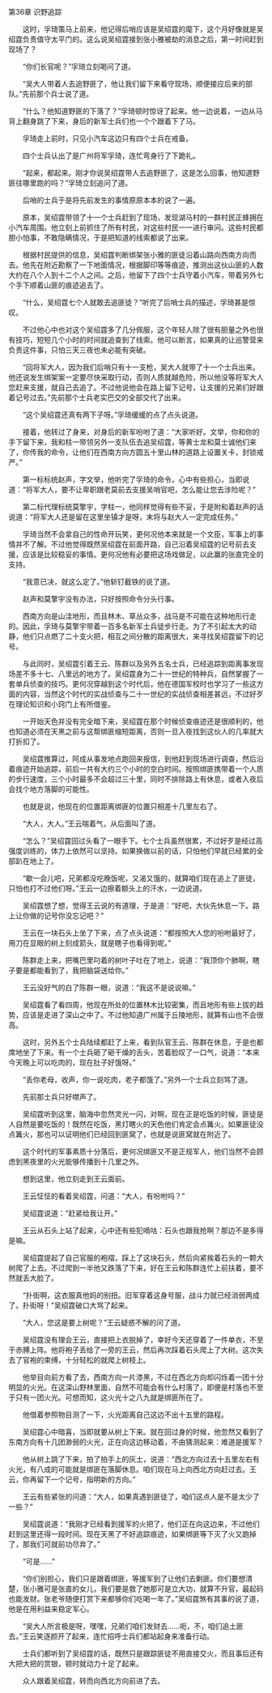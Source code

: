 第36章 识野追踪

　　这时，孚琦策马上前来，他记得后哨应该是吴绍霆的麾下，这个月好像就是吴绍霆负责值守太平门的。这么说吴绍霆接到张小雅被劫的消息之后，第一时间赶到现场了？

　　“你们长官呢？”孚琦立刻喝问了道。

　　“吴大人带着人去追野匪了，他让我们留下来看守现场，顺便接应后来的部队。”先前那个兵士说了道。

　　“什么？他知道野匪的下落了？”孚琦顿时惊讶了起来。他一边说着，一边从马背上翻身跳了下来，身后的新军士兵们也一个个跟着下了马。

　　孚琦走上前时，只见小汽车这边只有四个士兵在戒备。

　　四个士兵认出了是广州将军孚琦，连忙弯身行了下跪礼。

　　“起来，都起来。刚才你说吴绍霆带人去追野匪了，这是怎么回事，他知道野匪往哪里跑的吗？”孚琦立刻追问了道。

　　后哨的士兵于是将先前发生的事情原原本本的说了一遍。

　　原本，吴绍霆带领了十一个士兵赶到了现场，发现湖马村的一群村民正蜂拥在小汽车周围。他立刻上前抓住了所有村民，对这些村民一一进行审问。这些村民都胆小怕事，不敢隐瞒情况，于是把知道的线索都说了出来。

　　根据村民提供的信息，吴绍霆判断绑架张小雅的匪徒沿着山路向西南方向而去。他先在附近勘察了一下地面情况，根据脚印等等痕迹，推测出这伙山匪的人数大约在八个人到十二个人之间。之后，他留下了四个士兵守着小汽车，带着另外七个手下顺着山匪的痕迹追去了。

　　“什么，吴绍霆七个人就敢去追匪徒？”听完了后哨士兵的描述，孚琦甚是惊叹。

　　不过他心中也对这个吴绍霆多了几分佩服，这个年轻人除了很有胆量之外也很有技巧，短短几个小时的时间就追查到了线索。他可以断言，如果真的让巡警营来负责这件事，只怕三天三夜也未必能有突破。

　　“回将军大人，因为我们后哨只有十一支枪，吴大人就带了十一个士兵出来。他还说发生绑架案一定要尽快采取行动，否则人质就越危险，所以他没等将军大人您赶来支援，就自己去追了。不过他说他会在路上留下记号，让支援的兄弟们好跟着记号过去。”先前那个士兵老实巴交的全部交代了出来。

　　“这个吴绍霆还真有两下子呀。”孚琦缓缓的点了点头说道。

　　接着，他转过了身来，对身后的新军吩咐了道：“大家听好。文举，你和你的手下留下来，我和柱一带领另外一支队伍去追吴绍霆，等黄士龙和莫士诚他们来了，你传我的命令，让他们在西南方向方圆五十里山林的道路上设置关卡，封锁戒严。”

　　第一标标统赵声，字文举，他听完了孚琦的命令，心中有些担心，当即说道：“将军大人，要不让卑职跟老莫前去支援吴哨官吧，怎么能让您去涉险呢？”

　　第二标代理标统莫擎宇，字柱一，他同样觉得有些不妥，于是附和着赵声的话说道：“将军大人还是留在这里坐镇才是呀，末将与赵大人一定完成任务。”

　　孚琦当然不会拿自己的性命开玩笑，更何况他本来就是一个文臣，军事上的事情并不了解。不过他觉得既然吴绍霆在前面开路，自己沿着吴绍霆的记号前去支援，应该是比较稳妥的事情。更何况他有必要把这场戏做足，以此赢的张直完全的支持。

　　“我意已决，就这么定了。”他斩钉截铁的说了道。

　　赵声和莫擎宇没有办法，只好按照命令分头行事。

　　西南方向是山洼地形，而且林木、草丛众多，战马是不可能在这种地形行走的。因此，孚琦与莫擎宇带着一百多名新军士兵徒步行走。为了不引起太大的动静，他们只点燃了二十支火把，相互之间分散的距离很大，来寻找吴绍霆留下的记号。

　　与此同时，吴绍霆引着王云、陈群以及另外五名士兵，已经追踪到距离事发现场差不多十七、八里远的地方了。吴绍霆身为二十一世纪的特种兵，自然掌握了一套单兵侦查的技巧。更何况穿越到这个时代后，他在德国军校时也学习了一些这方面的内容，当然这个时代的实战侦查与二十一世纪的实战侦查相差甚远，不过好歹在理论知识和小窍门上有所借鉴。

　　一开始天色并没有完全暗下来，吴绍霆在那个时候侦查痕迹还是很顺利的，他也知道必须在天黑之前与这帮绑匪缩短距离，否则一旦入夜找到这伙人的几率就大打折扣了。

　　吴绍霆推算过，阿成从事发地点跑回来报信，到他赶到现场进行调查，然后沿着痕迹开始追踪，前后一共有大约三个小时的空白时间。按照绑匪携带着一个人质的步行速度，三个小时最多不会超过三十里，同时不排除路上有休息，或者入夜后会找个地方落脚的可能性。

　　也就是说，他现在的位置距离绑匪的位置只相差十几里左右了。


　　“大人，大人。”王云喘着气，从后面叫了道。

　　“怎么？”吴绍霆回过头看了一眼手下。七个士兵虽然很累，不过好歹是经过高强度训练的，体力上依然可以坚持。如果换做以前的话，只怕他们早就已经累的全部趴在地上了。

　　“歇一会儿吧，兄弟都没吃晚饭呢，又渴又饿的，就算咱们现在追上了匪徒，只怕也打不过他们呀。”王云一边擦着额头上的汗水，一边说道。

　　吴绍霆想了想，觉得王云说的有道理，于是道：“好吧，大伙先休息一下。路上让你做的记号你没忘记吧？”

　　王云在一块石头上坐了下来，点了点头说道：“都按照大人您的吩咐最好了，用刀在显眼的树上刻成箭头，就是瞎子也看得到呢。”

　　陈群走上来，把嘴巴里叼着的树叶子吐在了地上，说道：“我顶你个肺啊，瞎子要是都能看到了，我把脑袋送给你。”

　　王云没好气的白了陈群一眼，说道：“我这不是说说嘛。”

　　吴绍霆看了看四周，他现在所处的位置林木比较密集，而且地形有些上拔的趋势，应该是走进了深山之中了。不过他知道广州属于丘陵地形，就算有山也不会很高。

　　这时，另外五个士兵陆续都赶了上来，看到队官王云、陈群在休息，于是也都席地坐了下来。有一个士兵砸了砸干燥的舌头，苦着脸叹了一口气，说道：“本来今天晚上可以吃肉的，现在肚子好饿呀。”

　　“丢你老母，收声，你一说吃肉，老子都饿了。”另外一个士兵立刻骂了道。

　　先前那士兵只好噤声了。

　　吴绍霆听到这里，脑海中忽然灵光一闪，对啊，现在正是吃饭的时候，匪徒是人自然是要吃饭的！既然在吃饭，黑灯瞎火的天色他们肯定会点篝火。如果匪徒没点篝火，那也可以证明他们已经回到匪窝了，也就是说匪窝就在附近了。

　　这个时代的军事素质十分落后，更何况绑匪又不是正规军人，他们当然不会顾虑到黑夜里的火光能够传播到十几里之外。

　　想到这里，他立刻走到王云面前。

　　王云怔怔的看着吴绍霆，问道：“大人，有吩咐吗？”

　　吴绍霆说道：“赶紧给我让开。”

　　王云从石头上站了起来，心中还有些犯嘀咕：石头也跟我抢啊？那边不是多得是嘛。

　　吴绍霆提起了自己官服的袍褶，踩上了这块石头，然后向紧挨着石头的一颗大树爬了上去。不过爬到一半他又跌落了下来，好在王云和陈群连忙上前扶着，要不然就丢大脸了。

　　“扑街啊，这衣服真他妈的别扭。旧军穿着这身号服，战斗力就已经消弱两成了。扑街呀！”吴绍霆破口大骂了起来。

　　“大人，您这是要上树呢？”王云疑惑不解的问了道。

　　吴绍霆没有理会王云，直接把上衣脱掉了，幸好今天还穿着了一件单衣，不至于赤膊上阵。他将袍子丢给了一旁的王云，然后再次踩着石头爬上了大树。这次失去了官袍的束缚，十分轻松的就爬上树枝上。

　　他举目向前方看了去，西南方向一片漆黑，不过在西北方向却闪烁着一团十分明显的火光。在这深山野林里面，自然不可能会有什么村落了，即便是村落也不至于只有一团火光。可想而知，这火光十之八九就是绑匪所在了。

　　他借着参照物目测了一下，火光距离自己这边不出十五里的路程。

　　吴绍霆心中暗喜，当即就要从树上下来。就在回过身的时候，他忽然又看到了东南方向有十几团渺弱的火光，正在向这边移动着，不由猜测起来：难道是援军？

　　他从树上跳了下来，拍了拍手上的灰土，说道：“西北方向过去十五里左右有火光，有八成的可能就是绑匪在落脚休息。咱们现在马上向西北方向赶过去。王云，你再留下一个记号，指明新的方向。”

　　王云有些紧张的问道：“大人，如果真遇到匪徒了，咱们这点人是不是太少了一些？”

　　吴绍霆说道：“我刚才已经看到援军的火把了，他们正在向这边来，不过他们赶到这里还得一段时间。现在天黑了不好追踪痕迹，如果绑匪等下灭了火又跑掉了，那我们可就前功尽弃了。”

　　“可是……”

　　“你们别担心，我们只是跟着绑匪，等援军到了让他们去剿匪。你们要想清楚，张小雅可是张直的女儿，我们要是救了她那可是立大功，就算不升官，最起码也能发财。张老爷随便打赏下来都够你们吃喝一年了。”吴绍霆煞有其事的说了道，他是在用利益来稳定军心。

　　“吴大人所言极是呀，嘿嘿，兄弟们咱们发财去……呃，不，咱们追土匪去。”王云笑逐颜开了起来，连忙招呼士兵们都站起身来准备行动。

　　士兵们都听到了吴绍霆的话，既然只是跟踪匪徒不用直接交火，而且事后还有大把大把的赏银，顿时就动力十足了起来。

　　众人跟着吴绍霆，转而向西北方向前进了去。